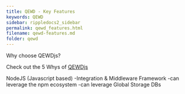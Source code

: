 ```yaml
---
title: QEWD - Key Features 
keywords: QEWD
sidebar: rippledocs2_sidebar
permalink: qewd_features.html
filename: qewd-features.md
folder: qewd
---
```





Why choose QEWDjs?

Check out the 5 Whys of [QEWDjs](http://qewdjs.com/) 

NodeJS (Javascript based)
-Integration & Middleware Framework
-can leverage the npm ecosystem
-can leverage Global Storage DBs


